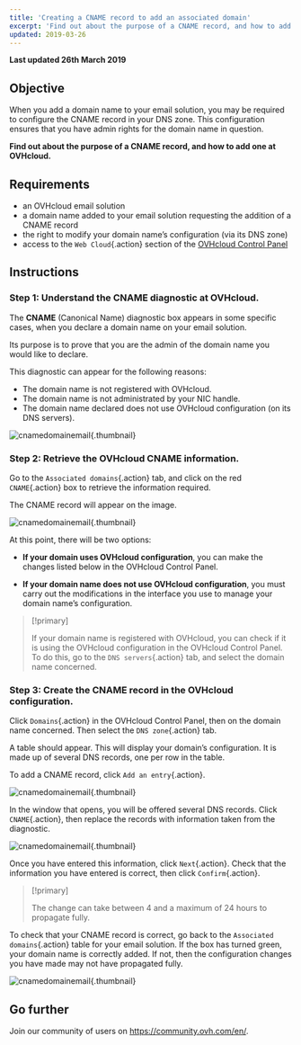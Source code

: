 ```yaml
---
title: 'Creating a CNAME record to add an associated domain'
excerpt: 'Find out about the purpose of a CNAME record, and how to add one at OVHcloud'
updated: 2019-03-26
---
```


**Last updated 26th March 2019**

## Objective

When you add a domain name to your email solution, you may be required to configure the CNAME record in your DNS zone. This configuration ensures that you have admin rights for the domain name in question.

**Find out about the purpose of a CNAME record, and how to add one at OVHcloud.**

## Requirements

- an OVHcloud email solution
- a domain name added to your email solution requesting the addition of a CNAME record
- the right to modify your domain name’s configuration (via its DNS zone)
- access to the `Web Cloud`{.action} section of the [OVHcloud Control Panel](https://www.ovh.com/auth/?action=gotomanager&from=https://www.ovh.co.uk/&ovhSubsidiary=GB)

## Instructions

### Step 1: Understand the CNAME diagnostic at OVHcloud.

The **CNAME** (Canonical Name) diagnostic box appears in some specific cases, when you declare a domain name on your email solution.

Its purpose is to prove that you are the admin of the domain name you would like to declare.

This diagnostic can appear for the following reasons:

- The domain name is not registered with OVHcloud.
- The domain name is not administrated by your NIC handle.
- The domain name declared does not use OVHcloud configuration (on its DNS servers).

![cnamedomainemail](images/cname_exchange_diagnostic.png){.thumbnail}

### Step 2: Retrieve the OVHcloud CNAME information.

Go to the `Associated domains`{.action} tab, and click on the red `CNAME`{.action} box to retrieve the information required.

The CNAME record will appear on the image.

![cnamedomainemail](images/cname_exchange_informations.png){.thumbnail}

At this point, there will be two options:

- **If your domain uses OVHcloud configuration**, you can make the changes listed below in the OVHcloud Control Panel.

- **If your domain name does not use OVHcloud configuration**, you must carry out the modifications in the interface you use to manage your domain name’s configuration.

> [!primary]
>
> If your domain name is registered with OVHcloud, you can check if it is using the OVHcloud configuration in the OVHcloud Control Panel. To do this, go to the `DNS servers`{.action} tab, and select the domain name concerned.
>

### Step 3: Create the CNAME record in the OVHcloud configuration.

Click `Domains`{.action} in the OVHcloud Control Panel, then on the domain name concerned. Then select the `DNS zone`{.action} tab.

A table should appear. This will display your domain’s configuration. It is made up of several DNS records, one per row in the table.

To add a CNAME record, click `Add an entry`{.action}.

![cnamedomainemail](images/cname_exchange_add_entry_step1.png){.thumbnail}

In the window that opens, you will be offered several DNS records. Click `CNAME`{.action}, then replace the records with information taken from the diagnostic.

![cnamedomainemail](images/cname_add_entry_dns_zone.png){.thumbnail}

Once you have entered this information, click `Next`{.action}. Check that the information you have entered is correct, then click `Confirm`{.action}.

> [!primary]
>
> The change can take between 4 and a maximum of 24 hours to propagate fully.
>

To check that your CNAME record is correct, go back to the `Associated domains`{.action} table for your email solution. If the box has turned green, your domain name is correctly added. If not, then the configuration changes you have made may not have propagated fully.

![cnamedomainemail](images/cname_exchange_diagnostic_green.png){.thumbnail}

## Go further

Join our community of users on <https://community.ovh.com/en/>.
